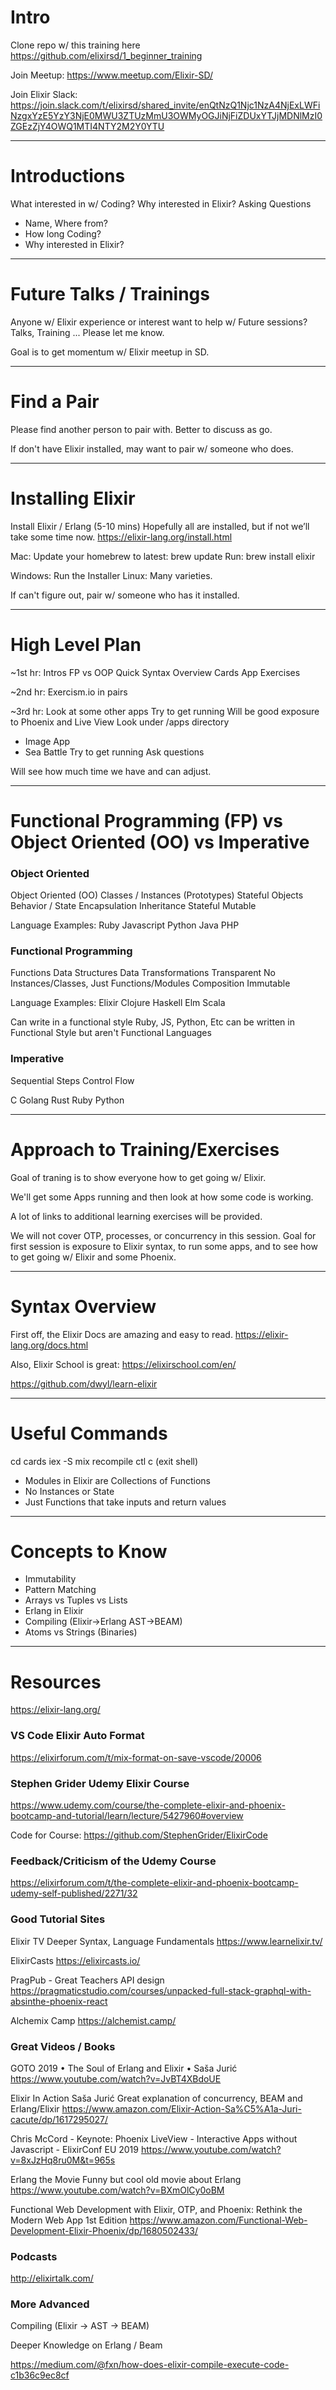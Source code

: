 # Intro

Clone repo w/ this training here
https://github.com/elixirsd/1_beginner_training

Join Meetup:
https://www.meetup.com/Elixir-SD/

Join Elixir Slack:
https://join.slack.com/t/elixirsd/shared_invite/enQtNzQ1Njc1NzA4NjExLWFiNzgxYzE5YzY3NjE0MWU3ZTUzMmU3OWMyOGJiNjFiZDUxYTJjMDNlMzI0ZGEzZjY4OWQ1MTI4NTY2M2Y0YTU

---

# Introductions

What interested in w/ Coding? Why interested in Elixir?
Asking Questions

- Name, Where from?
- How long Coding?
- Why interested in Elixir?

---

# Future Talks / Trainings

Anyone w/ Elixir experience or interest want to help w/ Future sessions?
Talks, Training ... Please let me know.

Goal is to get momentum w/ Elixir meetup in SD.

---

# Find a Pair

Please find another person to pair with.
Better to discuss as go.

If don't have Elixir installed, may want to pair w/ someone who does.

---

# Installing Elixir

Install Elixir / Erlang (5-10 mins)
Hopefully all are installed, but if not we’ll take some time now.
https://elixir-lang.org/install.html

Mac:
Update your homebrew to latest: brew update
Run: brew install elixir

Windows: Run the Installer
Linux: Many varieties.

If can't figure out, pair w/ someone who has it installed.

---

# High Level Plan

~1st hr:
Intros
FP vs OOP
Quick Syntax Overview
Cards App Exercises

~2nd hr:
Exercism.io in pairs

~3rd hr:
Look at some other apps
Try to get running
Will be good exposure to Phoenix and Live View
Look under /apps directory

- Image App
- Sea Battle
  Try to get running
  Ask questions

Will see how much time we have and can adjust.

---

# Functional Programming (FP) vs Object Oriented (OO) vs Imperative

### Object Oriented

Object Oriented (OO)
Classes / Instances (Prototypes)
Stateful Objects
Behavior / State
Encapsulation
Inheritance
Stateful
Mutable

Language Examples:
Ruby
Javascript
Python
Java
PHP

### Functional Programming

Functions
Data Structures
Data Transformations
Transparent
No Instances/Classes, Just Functions/Modules
Composition
Immutable

Language Examples:
Elixir
Clojure
Haskell
Elm
Scala

Can write in a functional style
Ruby, JS, Python, Etc can be written in Functional Style but aren't Functional Languages

### Imperative

Sequential Steps
Control Flow

C
Golang
Rust
Ruby
Python

---

# Approach to Training/Exercises

Goal of traning is to show everyone how to get going w/ Elixir.

We'll get some Apps running and then look at how some code is working.

A lot of links to additional learning exercises will be provided.

We will not cover OTP, processes, or concurrency in this session.
Goal for first session is exposure to Elixir syntax, to run some apps, and to see how to get going w/ Elixir and some Phoenix.

---

# Syntax Overview

First off, the Elixir Docs are amazing and easy to read.
https://elixir-lang.org/docs.html

Also, Elixir School is great:
https://elixirschool.com/en/

https://github.com/dwyl/learn-elixir

---

# Useful Commands

cd cards
iex -S mix
recompile
ctl c (exit shell)

- Modules in Elixir are Collections of Functions
- No Instances or State
- Just Functions that take inputs and return values

---

# Concepts to Know

- Immutability
- Pattern Matching
- Arrays vs Tuples vs Lists
- Erlang in Elixir
- Compiling (Elixir->Erlang AST->BEAM)
- Atoms vs Strings (Binaries)

---

# Resources

https://elixir-lang.org/

### VS Code Elixir Auto Format

https://elixirforum.com/t/mix-format-on-save-vscode/20006

### Stephen Grider Udemy Elixir Course

https://www.udemy.com/course/the-complete-elixir-and-phoenix-bootcamp-and-tutorial/learn/lecture/5427960#overview

Code for Course:
https://github.com/StephenGrider/ElixirCode

### Feedback/Criticism of the Udemy Course

https://elixirforum.com/t/the-complete-elixir-and-phoenix-bootcamp-udemy-self-published/2271/32

### Good Tutorial Sites

Elixir TV
Deeper Syntax, Language Fundamentals
https://www.learnelixir.tv/

ElixirCasts
https://elixircasts.io/

PragPub - Great Teachers
API design
https://pragmaticstudio.com/courses/unpacked-full-stack-graphql-with-absinthe-phoenix-react

Alchemix Camp
https://alchemist.camp/

### Great Videos / Books

GOTO 2019 • The Soul of Erlang and Elixir • Saša Jurić
https://www.youtube.com/watch?v=JvBT4XBdoUE

Elixir In Action Saša Jurić
Great explanation of concurrency, BEAM and Erlang/Elixir
https://www.amazon.com/Elixir-Action-Sa%C5%A1a-Juri-cacute/dp/1617295027/

Chris McCord - Keynote: Phoenix LiveView - Interactive Apps without Javascript - ElixirConf EU 2019
https://www.youtube.com/watch?v=8xJzHq8ru0M&t=965s

Erlang the Movie
Funny but cool old movie about Erlang
https://www.youtube.com/watch?v=BXmOlCy0oBM

Functional Web Development with Elixir, OTP, and Phoenix: Rethink the Modern Web App 1st Edition
https://www.amazon.com/Functional-Web-Development-Elixir-Phoenix/dp/1680502433/

### Podcasts

http://elixirtalk.com/

### More Advanced

Compiling (Elixir -> AST -> BEAM)

Deeper Knowledge on Erlang / Beam

https://medium.com/@fxn/how-does-elixir-compile-execute-code-c1b36c9ec8cf
